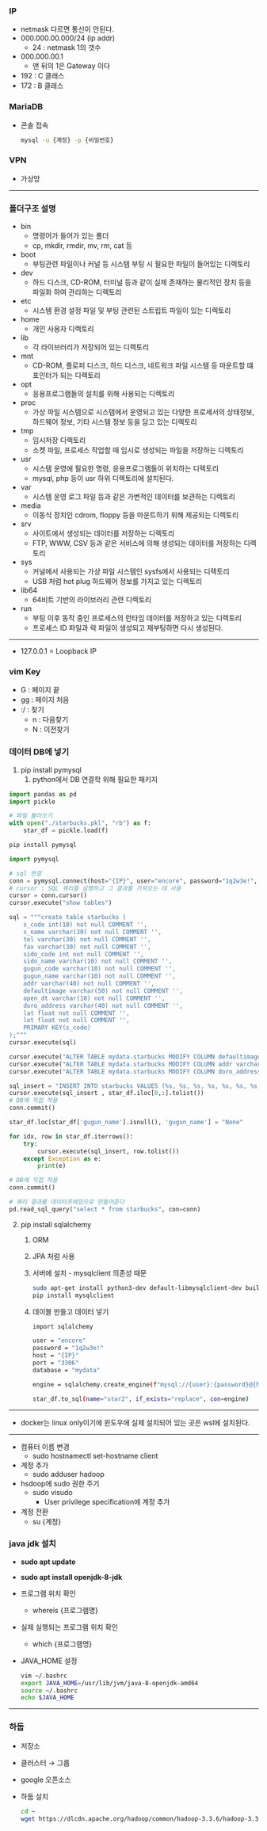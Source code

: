 ### IP

- netmask 다르면 통신이 안된다.
- 000.000.00.000/24 (ip addr)
    - 24 : netmask 1의 갯수
- 000.000.00.1
    - 맨 뒤의 1은 Gateway 이다
- 192 : C 클래스
- 172 : B 클래스

### MariaDB

- 콘솔 접속
    
    ```bash
    mysql -u {계정} -p {비밀번호}
    ```
    

### VPN

- 가상망

---

### 폴더구조 설명

- bin
    - 명령어가 들어가 있는 폴더
    - cp, mkdir, rmdir, mv, rm, cat 등
- boot
    - 부팅관련 파일이나 커널 등 시스템 부팅 시 필요한 파일이 들어있는 디렉토리
- dev
    - 하드 디스크, CD-ROM, 터미널 등과 같이 실제 존재하는 물리적인 장치 등을 파일화 하여 관리하는 디렉토리
- etc
    - 시스템 환경 설정 파일 및 부팅 관련된 스트립트 파일이 있는 디렉토리
- home
    - 개인 사용자 디렉토리
- lib
    - 각 라이브러리가 저장되어 있는 디렉토리
- mnt
    - CD-ROM, 플로피 디스크, 하드 디스크, 네트워크 파일 시스템 등 마운트할 떄 포인터가 되는 디렉토리
- opt
    - 응용프로그램들의 설치를 위해 사용되는 디렉토리
- proc
    - 가상 파일 시스템으로 시스템에서 운영되고 있는 다양한 프로세서의 상태정보, 하드웨어 정보, 기타 시스템 정보 등을 담고 있는 디렉토리
- tmp
    - 임시저장 디렉토리
    - 소켓 파일, 프로세스 작업할 때 임시로 생성되는 파일을 저장하는 디렉토리
- usr
    - 시스템 운영에 필요한 명령, 응용프로그램들이 위치하는 디렉토리
    - mysql, php 등이 usr 하위 디렉토리에 설치된다.
- var
    - 시스템 운영 로그 파일 등과 같은 가변적인 데이터를 보관하는 디렉토리
- media
    - 이동식 장치인 cdrom, floppy 등을 마운트하기 위해 제공되는 디렉토리
- srv
    - 사이트에서 생성되는 데이터를 저장하는 디렉토리
    - FTP, WWW, CSV 등과 같은 서비스에 의해 생성되는 데이터를 저장하는 디렉토리
- sys
    - 커널에서 사용되는 가상 파일 시스템인 sysfs에서 사용되는 디렉토리
    - USB 처럼 hot plug 하드웨어 정보를 가지고 있는 디렉토리
- lib64
    - 64비트 기반의 라이브러리 관련 디렉토리
- run
    - 부팅 이후 동작 중인 프로세스의 런타임 데이터를 저장하고 있는 디렉토리
    - 프로세스 ID 파일과 락 파일이 생성되고 재부팅하면 다시 생성된다.

---

- 127.0.0.1 = Loopback IP

### vim Key

- G : 페이지 끝
- gg : 페이지 처음
- :/ : 찾기
    - n : 다음찾기
    - N : 이전찾기

### 데이터 DB에 넣기

1. pip install pymysql
    1. python에서 DB 연결학 위해 필요한 패키지

```python
import pandas as pd
import pickle 

# 파일 불러오기
with open("./starbucks.pkl", "rb") as f:
    star_df = pickle.load(f)
```

```python
pip install pymysql
```

```python
import pymysql

# sql 연결
conn = pymysql.connect(host="{IP}", user="encore", password="1q2w3e!", db="mydata")
# cursor : SQL 쿼리를 실행하고 그 결과를 가져오는 데 사용
cursor = conn.cursor()
cursor.execute("show tables")
```

```python
sql = """create table starbucks (
    s_code int(10) not null COMMENT '',
    s_name varchar(30) not null COMMENT '',
    tel varchar(30) not null COMMENT '',
    fax varchar(30) not null COMMENT '',
    sido_code int not null COMMENT '',
    sido_name varchar(10) not null COMMENT '',
    gugun_code varchar(10) not null COMMENT '',
    gugun_name varchar(10) not null COMMENT '',
    addr varchar(40) not null COMMENT '',
    defaultimage varchar(50) not null COMMENT '',
    open_dt varchar(10) not null COMMENT '',
    doro_address varchar(40) not null COMMENT '',
    lat float not null COMMENT '',
    lot float not null COMMENT '',
	PRIMARY KEY(s_code)
);"""
cursor.execute(sql)
```

```python
cursor.execute("ALTER TABLE mydata.starbucks MODIFY COLUMN defaultimage varchar(100) CHARACTER SET utf8mb4 COLLATE utf8mb4_general_ci NOT NULL;")
cursor.execute("ALTER TABLE mydata.starbucks MODIFY COLUMN addr varchar(100) CHARACTER SET utf8mb4 COLLATE utf8mb4_general_ci NOT NULL;")
cursor.execute("ALTER TABLE mydata.starbucks MODIFY COLUMN doro_address varchar(100) CHARACTER SET utf8mb4 COLLATE utf8mb4_general_ci NOT NULL;")
```

```python
sql_insert = "INSERT INTO starbucks VALUES (%s, %s, %s, %s, %s, %s, %s, %s, %s, %s, %s, %s, %s, %s)"
cursor.execute(sql_insert , star_df.iloc[0,:].tolist())
# DB에 직접 적용
conn.commit()
```

```python
star_df.loc[star_df['gugun_name'].isnull(), 'gugun_name'] = "None"
```

```python
for idx, row in star_df.iterrows():
    try:
        cursor.execute(sql_insert, row.tolist())
    except Exception as e:
        print(e)

# DB에 직접 적용
conn.commit()
```

```python
# 쿼리 결과를 데이터프레임으로 만들어준다
pd.read_sql_query("select * from starbucks", con=conn)
```

2. pip install sqlalchemy
    1. ORM
    2. JPA 처럼 사용
    3. 서버에 설치 - mysqlclient 의존성 때문
        
        ```bash
        sudo apt-get install python3-dev default-libmysqlclient-dev build-essential pkg-config
        pip install mysqlclient
        ```
        
    4. 데이블 만들고 데이터 넣기
        
        ```bash
        import sqlalchemy
        
        user = "encore"
        password = "1q2w3e!"
        host = "{IP}"
        port = "3306"
        database = "mydata"
        
        engine = sqlalchemy.create_engine(f"mysql://{user}:{password}@{host}:{port}/{database}")
        ```
        
        ```bash
        star_df.to_sql(name="star2", if_exists="replace", con=engine)
        ```
        

---

- docker는 linux only이기에 윈도우에 실제 설치되어 있는 곳은 wsl에 설치된다.

---

- 컴퓨터 이름 변경
    - sudo hostnamectl set-hostname client
- 계정 추가
    - sudo adduser hadoop
- hsdoop에 sudo 권한 주기
    - sudo visudo
        - User privilege specification에 계정 추가
- 계정 전환
    - su {계정}

### java jdk 설치

- **sudo apt update**
- **sudo apt install openjdk-8-jdk**
- 프로그램 위치 확인
    - whereis {프로그램명}
- 실제 실행되는 프로그램 위치 확인
    - which {프로그램명}
- JAVA_HOME 설정
    
    ```bash
    vim ~/.bashrc
    export JAVA_HOME=/usr/lib/jvm/java-8-openjdk-amd64
    source ~/.bashrc 
    echo $JAVA_HOME
    ```
    

---

### 하둡

- 저장소
- 클러스터 → 그룹
- google 오픈소스
- 하둡 설치
    
    ```bash
    cd ~ 
    wget https://dlcdn.apache.org/hadoop/common/hadoop-3.3.6/hadoop-3.3.6.tar.gz
    ```
